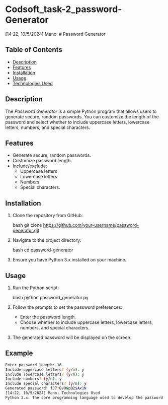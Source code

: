 # Codsoft_task-2_password-Generator
[14:22, 10/5/2024] Mano: # Password Generator

## Table of Contents
- [Description](#description)
- [Features](#features)
- [Installation](#installation)
- [Usage](#usage)
- [Technologies Used](#technologies-used)

## Description

The *Password Generator* is a simple Python program that allows users to generate secure, random passwords. You can customize the length of the password and select whether to include uppercase letters, lowercase letters, numbers, and special characters.

## Features

- Generate secure, random passwords.
- Customize password length.
- Include/exclude:
  - Uppercase letters
  - Lowercase letters
  - Numbers
  - Special characters.

## Installation

1. Clone the repository from GitHub:

    bash
    git clone https://github.com/your-username/password-generator.git
    

2. Navigate to the project directory:

    bash
    cd password-generator
    

3. Ensure you have Python 3.x installed on your machine.

## Usage

1. Run the Python script:

    bash
    python password_generator.py
    

2. Follow the prompts to set the password preferences:
    - Enter the password length.
    - Choose whether to include uppercase letters, lowercase letters, numbers, and special characters.

3. The generated password will be displayed on the screen.

## Example

```bash
Enter password length: 16
Include uppercase letters? (y/n): y
Include lowercase letters? (y/n): y
Include numbers? (y/n): y
Include special characters? (y/n): y
Generated password: fJ7*Bv9&pQ2$Ax1N
[14:22, 10/5/2024] Mano: Technologies Used
Python 3.x: The core programming language used to develop the password generator.
